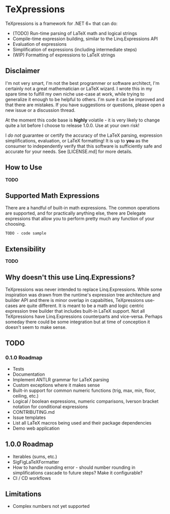 # TeXpressions

TeXpressions is a framework for .NET 6+ that can do:

- (TODO) Run-time parsing of LaTeX math and logical strings
- Compile-time expression building, similar to the Linq.Expressions API
- Evaluation of expressions
- Simplification of expressions (including intermediate steps)
- (WIP) Formatting of expressions to LaTeX strings

## Disclaimer

I'm not very smart, I'm not the best programmer or software architect, I'm certainly not a great mathematician or LaTeX wizard. I wrote this in my spare time to fulfill my own niche use-case at work, while trying to generalize it enough to be helpful to others. I'm sure it can be improved and that there are mistakes. If you have suggestions or questions, please open a new issue or a discussion thread.

At the moment this code base is **highly** volatile - it is very likely to change quite a lot before I choose to release 1.0.0. Use at your own risk!

I *do not* guarantee or certify the accuracy of the LaTeX parsing, expression simplifications, evaluation, or LaTeX formatting! It is up to **you** as the consumer to independently verify that this software is sufficiently safe and accurate for your needs. See [LICENSE.md] for more details.

## How to Use

**TODO**

## Supported Math Expressions

There are a handful of built-in math expressions. The common operations are supported, and for practically anything else, there are Delegate expressions that allow you to perform pretty much any function of your choosing.

`TODO - code sample`

## Extensibility

**TODO**

## Why doesn't this use Linq.Expressions?

TeXpressions was never intended to replace Linq.Expressions. While some inspiration was drawn from the runtime's expression tree architecture and builder API and there is minor overlap in capabilties, TeXpressions use-cases are quite different. It is meant to be a math and logic centric expression tree builder that includes built-in LaTeX support. Not all TeXpressions have Linq.Expressions counterparts and vice-versa. Perhaps someday there could be some integration but at time of conception it doesn't seem to make sense.

## TODO

### 0.1.0 Roadmap

- Tests
- Documentation
- Implement ANTLR grammar for LaTeX parsing
- Custom exceptions where it makes sense
- Built-in support for common numeric functions (trig, max, min, floor, ceiling, etc.)
- Logical / boolean expressions, numeric comparisons, Iverson bracket notation for conditional expressions
- CONTRIBUTING.md
- Issue templates
- List all LaTeX macros being used and their package dependencies
- Demo web application

## 1.0.0 Roadmap

- Iterables (sums, etc.)
- SigFigLaTeXFormatter
- How to handle rounding error - should number rounding in simplifications cascade to future steps? Make it configurable?
- CI / CD workflows

## Limitations

- Complex numbers not yet supported
